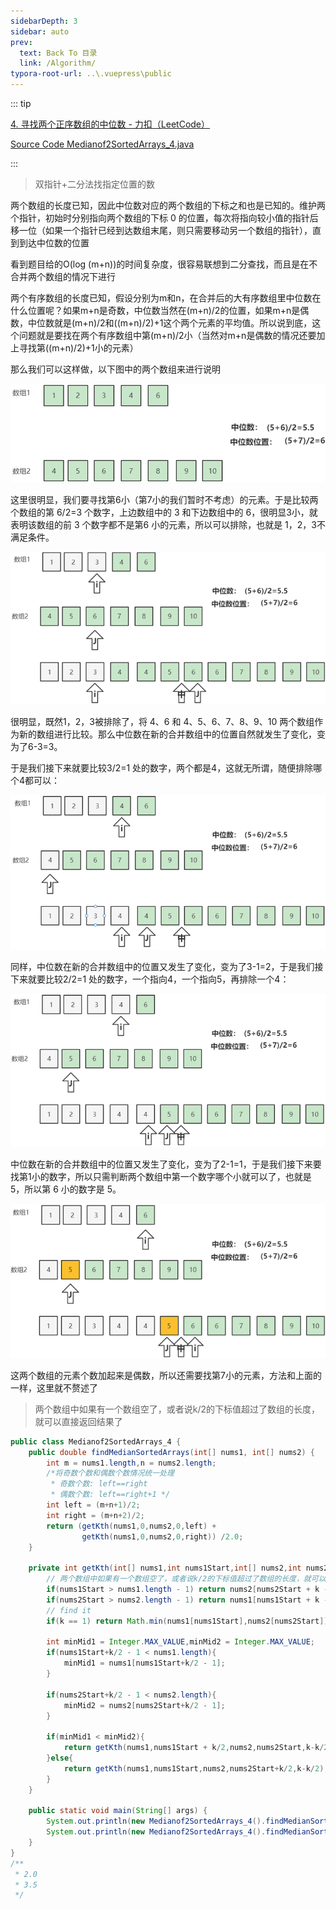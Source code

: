 ```yaml
---
sidebarDepth: 3
sidebar: auto
prev:
  text: Back To 目录
  link: /Algorithm/
typora-root-url: ..\.vuepress\public
---
```


::: tip

[4. 寻找两个正序数组的中位数 - 力扣（LeetCode）](https://leetcode.cn/problems/median-of-two-sorted-arrays/)

[Source Code Medianof2SortedArrays_4.java](https://github.com/Q10Viking/learncode/blob/main/algorithm/src/main/java/org/hzz/array/Medianof2SortedArrays_4.java)

:::



> 双指针+二分法找指定位置的数



两个数组的长度已知，因此中位数对应的两个数组的下标之和也是已知的。维护两个指针，初始时分别指向两个数组的下标 0 的位置，每次将指向较小值的指针后移一位（如果一个指针已经到达数组末尾，则只需要移动另一个数组的指针），直到到达中位数的位置

看到题目给的O(log (m+n))的时间复杂度，很容易联想到二分查找，而且是在不合并两个数组的情况下进行

两个有序数组的长度已知，假设分别为m和n，在合并后的大有序数组里中位数在什么位置呢？如果m+n是奇数，中位数当然在(m+n)/2的位置，如果m+n是偶数，中位数就是(m+n)/2和((m+n)/2)+1这个两个元素的平均值。所以说到底，这个问题就是要找在两个有序数组中第(m+n)/2小（当然对m+n是偶数的情况还要加上寻找第((m+n)/2)+1小的元素）

那么我们可以这样做，以下图中的两个数组来进行说明

![image-20220816000536419](/images/algorithm/image-20220816000536419.png)

这里很明显，我们要寻找第6小（第7小的我们暂时不考虑）的元素。于是比较两个数组的第 6/2=3 个数字，上边数组中的 3 和下边数组中的 6，很明显3小，就表明该数组的前 3 个数字都不是第6 小的元素，所以可以排除，也就是 1，2，3不满足条件。

![image-20220816000905120](/images/algorithm/image-20220816000905120.png)

很明显，既然1，2，3被排除了，将 4、6 和 4、5、6、7、8、9、10 两个数组作为新的数组进行比较。那么中位数在新的合并数组中的位置自然就发生了变化，变为了6-3=3。

于是我们接下来就要比较3/2=1 处的数字，两个都是4，这就无所谓，随便排除哪个4都可以：

![image-20220816001033269](/images/algorithm/image-20220816001033269.png)

同样，中位数在新的合并数组中的位置又发生了变化，变为了3-1=2，于是我们接下来就要比较2/2=1 处的数字，一个指向4，一个指向5，再排除一个4：

![image-20220816001147856](/images/algorithm/image-20220816001147856.png)

中位数在新的合并数组中的位置又发生了变化，变为了2-1=1，于是我们接下来要找第1小的数字，所以只需判断两个数组中第一个数字哪个小就可以了，也就是 5，所以第 6 小的数字是 5。

![image-20220816001332801](/images/algorithm/image-20220816001332801.png)

这两个数组的元素个数加起来是偶数，所以还需要找第7小的元素，方法和上面的一样，这里就不赘述了

> 两个数组中如果有一个数组空了，或者说k/2的下标值超过了数组的长度，就可以直接返回结果了

```java
public class Medianof2SortedArrays_4 {
    public double findMedianSortedArrays(int[] nums1, int[] nums2) {
        int m = nums1.length,n = nums2.length;
        /*将奇数个数和偶数个数情况统一处理
         * 奇数个数: left==right
         * 偶数个数: left==right+1 */
        int left = (m+n+1)/2;
        int right = (m+n+2)/2;
        return (getKth(nums1,0,nums2,0,left) +
                getKth(nums1,0,nums2,0,right)) /2.0;
    }

    private int getKth(int[] nums1,int nums1Start,int[] nums2,int nums2Start,int k){
        // 两个数组中如果有一个数组空了，或者说k/2的下标值超过了数组的长度，就可以直接返回结果了
        if(nums1Start > nums1.length - 1) return nums2[nums2Start + k - 1];
        if(nums2Start > nums2.length - 1) return nums1[nums1Start + k - 1];
        // find it
        if(k == 1) return Math.min(nums1[nums1Start],nums2[nums2Start]);

        int minMid1 = Integer.MAX_VALUE,minMid2 = Integer.MAX_VALUE;
        if(nums1Start+k/2 - 1 < nums1.length){
            minMid1 = nums1[nums1Start+k/2 - 1];
        }

        if(nums2Start+k/2 - 1 < nums2.length){
            minMid2 = nums2[nums2Start+k/2 - 1];
        }

        if(minMid1 < minMid2){
            return getKth(nums1,nums1Start + k/2,nums2,nums2Start,k-k/2);
        }else{
            return getKth(nums1,nums1Start,nums2,nums2Start+k/2,k-k/2);
        }
    }

    public static void main(String[] args) {
        System.out.println(new Medianof2SortedArrays_4().findMedianSortedArrays(new int[]{1, 3}, new int[]{2}));
        System.out.println(new Medianof2SortedArrays_4().findMedianSortedArrays(new int[]{1}, new int[]{2,3,4,5,6}));
    }
}
/**
 * 2.0
 * 3.5
 */
```

